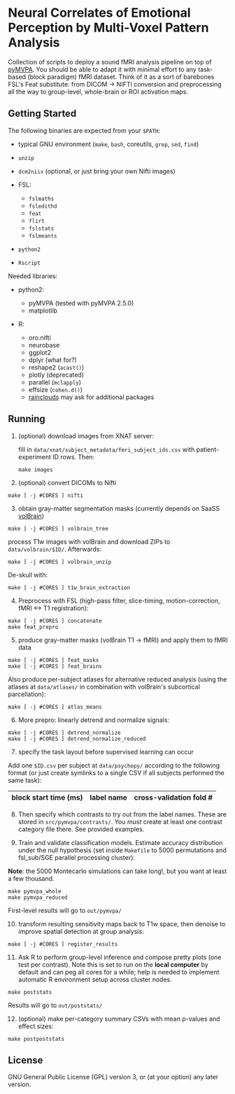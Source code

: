 # Neural Correlates of Emotional Perception by Multi-Voxel Pattern Analysis

Collection of scripts to deploy a sound fMRI analysis pipeline on top
of [pyMVPA](http://www.pymvpa.org/). You should be able to adapt it
with minimal effort to any task-based (block paradigm) fMRI
dataset. Think of it as a sort of barebones FSL's Feat substitute:
from DICOM -> NIFTI conversion and preprocessing all the way to
group-level, whole-brain or ROI activation maps.

## Getting Started

The following binaries are expected from your `$PATH`:

- typical GNU environment (`make`, `bash`, coreutils, `grep`, `sed`, `find`)
- `unzip`
- `dcm2niix` (optional, or just bring your own Nifti images)
- FSL:

   - `fslmaths`
   - `fsledithd`
   - `feat`
   - `flirt`
   - `fslstats`
   - `fslmeants`

- `python2`
- `Rscript`

Needed libraries:

- python2:

   - pyMVPA (tested with pyMVPA 2.5.0)
   - matplotlib

- R:

   - oro.nifti
   - neurobase
   - ggplot2
   - dplyr (what for?)
   - reshape2 (`acast()`)
   - plotly (deprecated)
   - parallel (`mclapply`)
   - effsize (`cohen.d()`)
   - [rainclouds](https://github.com/RainCloudPlots/RainCloudPlots)
     may ask for additional packages

## Running

1. (optional) download images from XNAT server:

   fill in `data/xnat/subject_metadata/fmri_subject_ids.csv` with
   patient-experiment ID rows. Then:

    ```
    make images
    ```

2. (optional) convert DICOMs to Nifti

```
make [ -j #CORES ] nifti
```

3. obtain gray-matter segmentation masks (currently depends on SaaSS
   [volBrain](https://www.volbrain.upv.es/))

```
make [ -j #CORES ] volbrain_tree
```

process T1w images with volBrain and download ZIPs to
`data/volbrain/$ID/`. Afterwards:

```
make [ -j #CORES ] volbrain_unzip
```

De-skull with:

```
make [ -j #CORES ] t1w_brain_extraction
```

4. Preprocess with FSL (high-pass filter, slice-timing,
   motion-correction, fMRI <-> T1 registration):

```
make [ -j #CORES ] concatenate
make feat_prepro
```

5. produce gray-matter masks (volBrain T1 -> fMRI) and apply them to
   fMRI data

```
make [ -j #CORES ] feat_masks
make [ -j #CORES ] feat_brains
```

Also produce per-subject atlases for alternative reduced analysis
(using the atlases at `data/atlases/` in combination with volBrain's
subcortical parcellation):

```
make [ -j #CORES ] atlas_means
```

6. More prepro: linearly detrend and normalize signals:

```
make [ -j #CORES ] detrend_normalize
make [ -j #CORES ] detrend_normalize_reduced
```

7. specify the task layout before supervised learning can occur

Add one `$ID.csv` per subject at `data/psychopy/` according to the
following format (or just create symlinks to a single CSV if all
subjects performed the same task):

| block start time (ms) | label name | cross-validation fold # |
|-|-|-|

8. Then specify which contrasts to try out from the label names. These
   are stored in `src/pymvpa/contrasts/`. You _must_ create at least
   one contrast category file there. See provided examples.

9. Train and validate classification models. Estimate accuracy
   distribution under the null hypothesis (set inside `Makefile` to
   5000 permutations and fsl_sub/SGE parallel processing cluster):

__Note__: the 5000 Montecarlo simulations can take long!, but you want
at least a few thousand.

```
make pymvpa_whole
make pymvpa_reduced
```

First-level results will go to `out/pymvpa/`

10. transform resulting sensitivity maps back to T1w space, then
denoise to improve spatial detection at group analysis:

```
make [ -j #CORES ] register_results
```

11. Ask R to perform group-level inference and compose pretty plots
    (one test per contrast). Note this is set to run on the __local
    computer__ by default and can peg all cores for a while; help is
    needed to implement automatic R environment setup across cluster
    nodes.

```
make poststats
```

Results will go to `out/poststats/`

12. (optional) make per-category summary CSVs with mean p-values and
    effect sizes:

```
make postpoststats
```

## License

GNU General Public License (GPL) version 3, or (at your option) any
later version.
